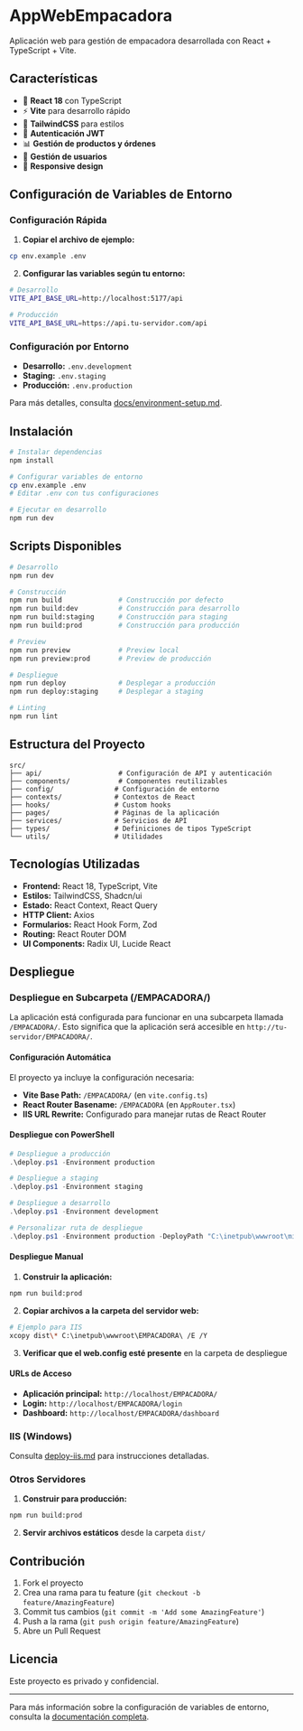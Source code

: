 # AppWebEmpacadora

Aplicación web para gestión de empacadora desarrollada con React + TypeScript + Vite.

## Características

- 🚀 **React 18** con TypeScript
- ⚡ **Vite** para desarrollo rápido
- 🎨 **TailwindCSS** para estilos
- 🔐 **Autenticación JWT**
- 📊 **Gestión de productos y órdenes**
- 👥 **Gestión de usuarios**
- 📱 **Responsive design**

## Configuración de Variables de Entorno

### Configuración Rápida

1. **Copiar el archivo de ejemplo:**
```bash
cp env.example .env
```

2. **Configurar las variables según tu entorno:**
```bash
# Desarrollo
VITE_API_BASE_URL=http://localhost:5177/api

# Producción
VITE_API_BASE_URL=https://api.tu-servidor.com/api
```

### Configuración por Entorno

- **Desarrollo:** `.env.development`
- **Staging:** `.env.staging`
- **Producción:** `.env.production`

Para más detalles, consulta [docs/environment-setup.md](docs/environment-setup.md).

## Instalación

```bash
# Instalar dependencias
npm install

# Configurar variables de entorno
cp env.example .env
# Editar .env con tus configuraciones

# Ejecutar en desarrollo
npm run dev
```

## Scripts Disponibles

```bash
# Desarrollo
npm run dev

# Construcción
npm run build              # Construcción por defecto
npm run build:dev          # Construcción para desarrollo
npm run build:staging      # Construcción para staging
npm run build:prod         # Construcción para producción

# Preview
npm run preview            # Preview local
npm run preview:prod       # Preview de producción

# Despliegue
npm run deploy             # Desplegar a producción
npm run deploy:staging     # Desplegar a staging

# Linting
npm run lint
```

## Estructura del Proyecto

```
src/
├── api/                   # Configuración de API y autenticación
├── components/            # Componentes reutilizables
├── config/               # Configuración de entorno
├── contexts/             # Contextos de React
├── hooks/                # Custom hooks
├── pages/                # Páginas de la aplicación
├── services/             # Servicios de API
├── types/                # Definiciones de tipos TypeScript
└── utils/                # Utilidades
```

## Tecnologías Utilizadas

- **Frontend:** React 18, TypeScript, Vite
- **Estilos:** TailwindCSS, Shadcn/ui
- **Estado:** React Context, React Query
- **HTTP Client:** Axios
- **Formularios:** React Hook Form, Zod
- **Routing:** React Router DOM
- **UI Components:** Radix UI, Lucide React

## Despliegue

### Despliegue en Subcarpeta (/EMPACADORA/)

La aplicación está configurada para funcionar en una subcarpeta llamada `/EMPACADORA/`. Esto significa que la aplicación será accesible en `http://tu-servidor/EMPACADORA/`.

#### Configuración Automática

El proyecto ya incluye la configuración necesaria:

- **Vite Base Path:** `/EMPACADORA/` (en `vite.config.ts`)
- **React Router Basename:** `/EMPACADORA` (en `AppRouter.tsx`)
- **IIS URL Rewrite:** Configurado para manejar rutas de React Router

#### Despliegue con PowerShell

```powershell
# Despliegue a producción
.\deploy.ps1 -Environment production

# Despliegue a staging
.\deploy.ps1 -Environment staging

# Despliegue a desarrollo
.\deploy.ps1 -Environment development

# Personalizar ruta de despliegue
.\deploy.ps1 -Environment production -DeployPath "C:\inetpub\wwwroot\mi-empacadora"
```

#### Despliegue Manual

1. **Construir la aplicación:**
```bash
npm run build:prod
```

2. **Copiar archivos a la carpeta del servidor web:**
```bash
# Ejemplo para IIS
xcopy dist\* C:\inetpub\wwwroot\EMPACADORA\ /E /Y
```

3. **Verificar que el web.config esté presente** en la carpeta de despliegue

#### URLs de Acceso

- **Aplicación principal:** `http://localhost/EMPACADORA/`
- **Login:** `http://localhost/EMPACADORA/login`
- **Dashboard:** `http://localhost/EMPACADORA/dashboard`

### IIS (Windows)

Consulta [deploy-iis.md](deploy-iis.md) para instrucciones detalladas.

### Otros Servidores

1. **Construir para producción:**
```bash
npm run build:prod
```

2. **Servir archivos estáticos** desde la carpeta `dist/`

## Contribución

1. Fork el proyecto
2. Crea una rama para tu feature (`git checkout -b feature/AmazingFeature`)
3. Commit tus cambios (`git commit -m 'Add some AmazingFeature'`)
4. Push a la rama (`git push origin feature/AmazingFeature`)
5. Abre un Pull Request

## Licencia

Este proyecto es privado y confidencial.

---

Para más información sobre la configuración de variables de entorno, consulta la [documentación completa](docs/environment-setup.md).

